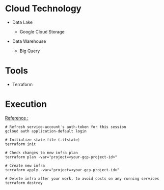 # Cloud Technology

- Data Lake

  - Google Cloud Storage

- Data Warehouse
  - Big Query

# Tools

- Terraform

# Execution

[Reference : ](https://github.com/DataTalksClub/data-engineering-zoomcamp/tree/main/week_1_basics_n_setup/1_terraform_gcp/terraform)

```
# Refresh service-account's auth-token for this session
gcloud auth application-default login

# Initialize state file (.tfstate)
terraform init

# Check changes to new infra plan
terraform plan -var="project=<your-gcp-project-id>"

# Create new infra
terraform apply -var="project=<your-gcp-project-id>"

# Delete infra after your work, to avoid costs on any running services
terraform destroy
```
